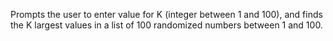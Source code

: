Prompts the user to enter value for K (integer between 1 and 100), and finds the K largest values in a list of 100 randomized numbers between 1 and 100. 
